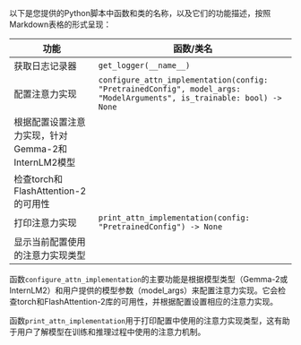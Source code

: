 以下是您提供的Python脚本中函数和类的名称，以及它们的功能描述，按照Markdown表格的形式呈现：

| 功能 | 函数/类名 |
| --- | --- |
| 获取日志记录器 | `get_logger(__name__)` |
| 配置注意力实现 | `configure_attn_implementation(config: "PretrainedConfig", model_args: "ModelArguments", is_trainable: bool) -> None` |
| 根据配置设置注意力实现，针对Gemma-2和InternLM2模型 |
| 检查torch和FlashAttention-2的可用性 |
| 打印注意力实现 | `print_attn_implementation(config: "PretrainedConfig") -> None` |
| 显示当前配置使用的注意力实现类型 |

函数`configure_attn_implementation`的主要功能是根据模型类型（Gemma-2或InternLM2）和用户提供的模型参数（model_args）来配置注意力实现。它会检查torch和FlashAttention-2库的可用性，并根据配置设置相应的注意力实现。

函数`print_attn_implementation`用于打印配置中使用的注意力实现类型，这有助于用户了解模型在训练和推理过程中使用的注意力机制。
